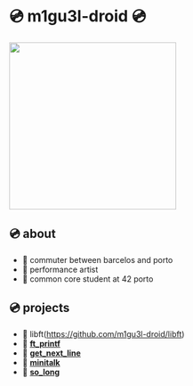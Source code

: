 # 💿 m1gu3l-droid 💿

<div id="header" align="left">
  <img src="https://media.giphy.com/media/ekBL4SQQBkwWhFIHrY/giphy.gif" width="300"/>
</div>

##   💿 about
- 💾 commuter between barcelos and porto
- 💾 performance artist 
- 💾 common core student at 42 porto


##   💿 projects
- 💾 libft(https://github.com/m1gu3l-droid/libft)
- 💾 [**ft_printf**](https://github.com/m1gu3l-droid/ft_printf)
- 💾 [**get_next_line**](https://github.com/m1gu3l-droid/get_next_line)
- 💾 [**minitalk**](https://github.com/m1gu3l-droid/minitalk)
- 💾 [**so_long**](https://github.com/m1gu3l-droid/so_long)


<!--
<div id="header" align="left">
  <img src="https://media.giphy.com/media/UDvlM48DtAoo0/giphy.gif" width="300"/>
</div>
-->
<!--
**m1gu3l-droid/m1gu3l-droid** is a ✨ _special_ ✨ repository because its `README.md` (this file) appears on your GitHub profile.

Here are some ideas to get you started:

- 🔭 I’m currently working on ...
- 🌱 I’m currently learning ...
- 👯 I’m looking to collaborate on ...
- 🤔 I’m looking for help with ...
- 💬 Ask me about ...
- 📫 How to reach me: ...
- 😄 Pronouns: ...
- ⚡ Fun fact: ...
-->
